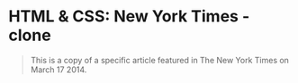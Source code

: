 # HTML & CSS: New York Times - clone

> This is a copy of a specific article featured in The New York Times on March 17 2014.

